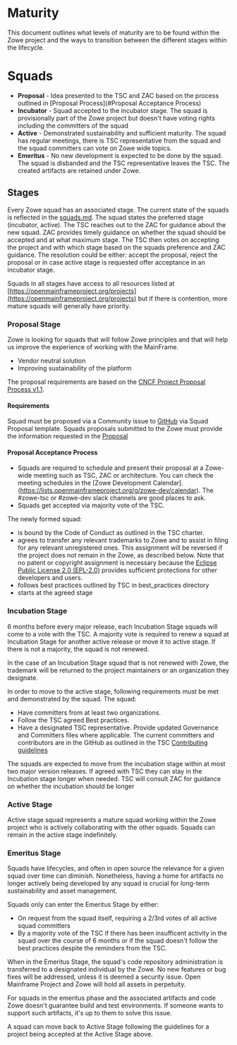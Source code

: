 # Maturity

This document outlines what levels of maturity are to be found within the Zowe project and the ways to transition between the different stages within the lifecycle.

# Squads

- **Proposal** - Idea presented to the TSC and ZAC based on the process outlined in [Proposal Process](#Proposal Acceptance Process)
- **Incubator** - Squad accepted to the incubator stage. The squad is provisionally part of the Zowe project but doesn't have voting rights including the committers of the squad  
- **Active** - Demonstrated sustainability and sufficient maturity. The squad has regular meetings, there is TSC representative from the squad and the squad committers can vote on Zowe wide topics.
- **Emeritus** - No new development is expected to be done by the squad. The squad is disbanded and the TSC representative leaves the TSC. The created artifacts are retained under Zowe. 

## Stages

Every Zowe squad has an associated stage. The current state of the squads is reflected in the [squads.md](squads.md). The squad states the preferred stage (incubator, active). The TSC reaches out to the ZAC for guidance about the new squad. ZAC provides timely guidance on whether the squad should be accepted and at what maximum stage. The TSC then votes on accepting the project and with which stage based on the squads preference and ZAC guidance. The resolution could be either: accept the proposal, reject the proposal or in case active stage is requested offer acceptance in an incubator stage. 

Squads in all stages have access to all resources listed at [https://openmainframeproject.org/projects](https://openmainframeproject.org/projects) but if there is contention, more mature squads will generally have priority.

### Proposal Stage

Zowe is looking for squads that will follow Zowe principles and that will help us improve the experience of working with the MainFrame. 

- Vendor neutral solution
- Improving sustainability of the platform

The proposal requirements are based on the [CNCF Project Proposal Process v1.1](https://github.com/CNCF/toc/blob/40abe6f81c2b46842a87d6c47cf4190f0d8c1856/process/project_proposals.adoc).

#### Requirements

Squad must be proposed via a Community issue to [GitHub](https://github.com/zowe/community/issues) via Squad Proposal template. Squads proposals submitted to the Zowe must provide the information requested in the [Proposal](../.github/ISSUE_TEMPLATE/proposal.md)

#### Proposal Acceptance Process

* Squads are required to schedule and present their proposal at a Zowe-wide meeting such as TSC, ZAC or architecture. You can check the meeting schedules in the [Zowe Development Calendar].(https://lists.openmainframeproject.org/g/zowe-dev/calendar). The #zowe-tsc or #zowe-dev slack channels are good places to ask. 
* Squads get accepted via majority vote of the TSC.

The newly formed squad:
* is bound by the Code of Conduct as outlined in the TSC charter.
* agrees to transfer any relevant trademarks to Zowe and to assist in filing for any relevant unregistered ones. This assignment will be reversed if the project does not remain in the Zowe, as described below. Note that no patent or copyright assignment is necessary because the [Eclipse Public License 2.0 (EPL-2.0)](https://spdx.org/licenses/EPL-2.0.html) provides sufficient protections for other developers and users.
* follows best practices outlined by TSC in best_practices directory
* starts at the agreed stage

### Incubation Stage

6 months before every major release, each Incubation Stage squads will come to a vote with the TSC. A majority vote is required to renew a squad at Incubation Stage for another active release or move it to active stage. If there is not a majority, the squad is not renewed.

In the case of an Incubation Stage squad that is not renewed with Zowe, the trademark will be returned to the project maintainers or an organization they designate.

In order to move to the active stage, following requirements must be met and demonstrated by the squad. The squad:
 * Have committers from at least two organizations.
 * Follow the TSC agreed Best practices.
 * Have a designated TSC representative. Provide updated Governance and Committers files where applicable. The current committers and contributors are in the GitHub as outlined in the TSC [Contributing guidelines](contributing.md)

The squads are expected to move from the incubation stage within at most two major version releases. If agreed with TSC they can stay in the Incubation stage longer when needed. TSC will consult ZAC for guidance on whether the incubation should be longer  

### Active Stage

Active stage squad represents a mature squad working within the Zowe project who is actively collaborating with the other squads. Squads can remain in the active stage indefinitely. 

### Emeritus Stage

Squads have lifecycles, and often in open source the relevance for a given squad over time can diminish. Nonetheless, having a home for artifacts no longer actively being developed by any squad is crucial for long-term sustainability and asset management. 

Squads only can enter the Emeritus Stage by either:

* On request from the squad itself, requiring a 2/3rd votes of all active squad committers
* By a majority vote of the TSC if there has been insufficent activity in the squad over the course of 6 months or if the squad doesn't follow the best practices despite the reminders from the TSC.

When in the Emeritus Stage, the squad's code repository administration is transferred to a designated individual by the Zowe. No new features or bug fixes will be addressed, unless it is deemed a security issue. Open Mainframe Project and Zowe will hold all assets in perpetuity.

For squads in the emeritus phase and the associated artifacts and code Zowe doesn't guarantee build and test environments. If someone wants to support such artifacts, it's up to them to solve this issue.

A squad can move back to Active Stage following the guidelines for a project being accepted at the Active Stage above.
